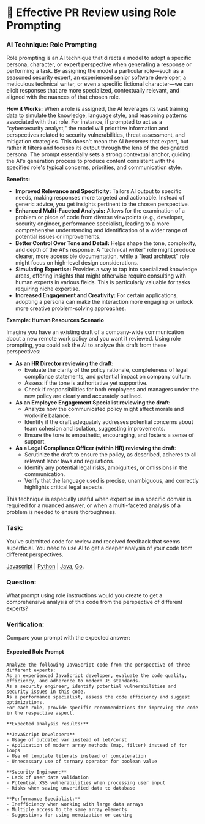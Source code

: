# 👥 Effective PR Review using Role Prompting

### AI Technique: Role Prompting
Role prompting is an AI technique that directs a model to adopt a specific persona, character, or expert perspective when generating a response or performing a task. By assigning the model a particular role—such as a seasoned security expert, an experienced senior software developer, a meticulous technical writer, or even a specific fictional character—we can elicit responses that are more specialized, contextually relevant, and aligned with the nuances of that chosen role.

**How it Works:**
When a role is assigned, the AI leverages its vast training data to simulate the knowledge, language style, and reasoning patterns associated with that role. For instance, if prompted to act as a "cybersecurity analyst," the model will prioritize information and perspectives related to security vulnerabilities, threat assessment, and mitigation strategies. This doesn't mean the AI *becomes* that expert, but rather it filters and focuses its output through the lens of the designated persona. The prompt essentially sets a strong contextual anchor, guiding the AI's generation process to produce content consistent with the specified role's typical concerns, priorities, and communication style.

**Benefits:**
*   **Improved Relevance and Specificity:** Tailors AI output to specific needs, making responses more targeted and actionable. Instead of generic advice, you get insights pertinent to the chosen perspective.
*   **Enhanced Multi-Faceted Analysis:** Allows for the examination of a problem or piece of code from diverse viewpoints (e.g., developer, security engineer, performance specialist), leading to a more comprehensive understanding and identification of a wider range of potential issues or improvements.
*   **Better Control Over Tone and Detail:** Helps shape the tone, complexity, and depth of the AI's response. A "technical writer" role might produce clearer, more accessible documentation, while a "lead architect" role might focus on high-level design considerations.
*   **Simulating Expertise:** Provides a way to tap into specialized knowledge areas, offering insights that might otherwise require consulting with human experts in various fields. This is particularly valuable for tasks requiring niche expertise.
*   **Increased Engagement and Creativity:** For certain applications, adopting a persona can make the interaction more engaging or unlock more creative problem-solving approaches.

**Example: Human Resources Scenario**

Imagine you have an existing draft of a company-wide communication about a new remote work policy and you want it reviewed. Using role prompting, you could ask the AI to analyze this draft from these perspectives:

*   **As an HR Director reviewing the draft:**
    *   Evaluate the clarity of the policy rationale, completeness of legal compliance statements, and potential impact on company culture.
    *   Assess if the tone is authoritative yet supportive.
    *   Check if responsibilities for both employees and managers under the new policy are clearly and accurately outlined.
*   **As an Employee Engagement Specialist reviewing the draft:**
    *   Analyze how the communicated policy might affect morale and work-life balance.
    *   Identify if the draft adequately addresses potential concerns about team cohesion and isolation, suggesting improvements.
    *   Ensure the tone is empathetic, encouraging, and fosters a sense of support.
*   **As a Legal Compliance Officer (within HR) reviewing the draft:**
    *   Scrutinize the draft to ensure the policy, as described, adheres to all relevant labor laws and regulations.
    *   Identify any potential legal risks, ambiguities, or omissions in the communication.
    *   Verify that the language used is precise, unambiguous, and correctly highlights critical legal aspects.

This technique is especially useful when expertise in a specific domain is required for a nuanced answer, or when a multi-faceted analysis of a problem is needed to ensure thoroughness.

### Task:
You've submitted code for review and received feedback that seems superficial. You need to use AI to get a deeper analysis of your code from different perspectives.

[Javascript](https://github.com/julia-dream/pr-review-using-role-prompting/blob/master/processUserData.js) | 
[Python](https://github.com/julia-dream/pr-review-using-role-prompting/blob/master/processUserData.py) | 
[Java](https://github.com/julia-dream/pr-review-using-role-prompting/blob/master/processUserData.java),
[Go](https://github.com/julia-dream/pr-review-using-role-prompting/blob/master/processUserData.go).

### Question:
What prompt using role instructions would you create to get a comprehensive analysis of this code from the perspective of different experts?

### Verification:
Compare your prompt with the expected answer:

#### Expected Role Prompt

```
Analyze the following JavaScript code from the perspective of three different experts:
As an experienced JavaScript developer, evaluate the code quality, efficiency, and adherence to modern JS standards.
As a security engineer, identify potential vulnerabilities and security issues in this code.
As a performance specialist, assess the code efficiency and suggest optimizations.
For each role, provide specific recommendations for improving the code in the respective aspect.

**Expected analysis results:**

**JavaScript Developer:**
- Usage of outdated var instead of let/const
- Application of modern array methods (map, filter) instead of for loops
- Use of template literals instead of concatenation
- Unnecessary use of ternary operator for boolean value

**Security Engineer:**
- Lack of user data validation
- Potential XSS vulnerabilities when processing user input
- Risks when saving unverified data to database

**Performance Specialist:**
- Inefficiency when working with large data arrays
- Multiple access to the same array elements
- Suggestions for using memoization or caching
```


